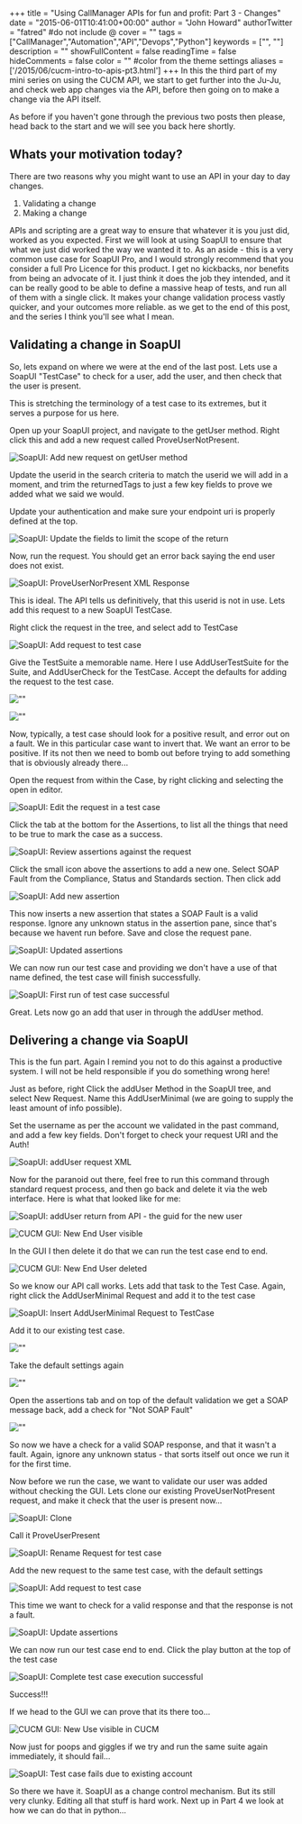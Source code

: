 +++
title = "Using CallManager APIs for fun and profit: Part 3 - Changes"
date = "2015-06-01T10:41:00+00:00"
author = "John Howard"
authorTwitter = "fatred" #do not include @
cover = ""
tags = ["CallManager","Automation","API","Devops","Python"]
keywords = ["", ""]
description = ""
showFullContent = false
readingTime = false
hideComments = false
color = "" #color from the theme settings
aliases = ['/2015/06/cucm-intro-to-apis-pt3.html']
+++
In this the third part of my mini series on using the CUCM API, we start to get further into the Ju-Ju, and check web app changes via the API, before then going on to make a change via the API itself.

As before if you haven't gone through the previous two posts then please, head back to the start and we will see you back here shortly.

## Whats your motivation today?

There are two reasons why you might want to use an API in your day to day changes.

1. Validating a change
2. Making a change

APIs and scripting are a great way to ensure that whatever it is you just did, worked as you expected. First we will look at using SoapUI to ensure that what we just did worked the way we wanted it to. As an aside - this is a very common use case for SoapUI Pro, and I would strongly recommend that you consider a full Pro Licence for this product.  I get no kickbacks, nor benefits from being an advocate of it.  I just think it does the job they intended, and it can be really good to be able to define a massive heap of tests, and run all of them with a single click.  It makes your change validation process vastly quicker, and your outcomes more reliable.  as we get to the end of this post, and the series I think you'll see what I mean.

## Validating a change in SoapUI

So, lets expand on where we were at the end of the last post.  Lets use a SoapUI "TestCase" to check for a user, add the user, and then check that the user is present.

This is stretching the terminology of a test case to its extremes, but it serves a purpose for us here.

Open up your SoapUI project, and navigate to the getUser method.  Right click this and add a new request called ProveUserNotPresent.

![SoapUI: Add new request on getUser method](/img/call-manager-api-part3/soapuiAddRequestProveUserNotPresent.PNG)

Update the userid in the search criteria to match the userid we will add in a moment, and trim the returnedTags to just a few key fields to prove we added what we said we would.

Update your authentication and make sure your endpoint uri is properly defined at the top.

![SoapUI: Update the fields to limit the scope of the return](/img/call-manager-api-part3/soapuiAddRequestProveUserNotPresent-XMLFields.PNG)

Now, run the request.  You should get an error back saying the end user does not exist.

![SoapUI: ProveUserNorPresent XML Response](/img/call-manager-api-part3/soapuiAddRequestProveUserNotPresent-response.PNG)

This is ideal.  The API tells us definitively, that this userid is not in use.  Lets add this request to a new SoapUI TestCase.

Right click the request in the tree, and select add to TestCase

![SoapUI: Add request to test case](/img/call-manager-api-part3/soapuiAddRequestProveUserNotPresentToTestCase.png)

Give the TestSuite a memorable name.  Here I use AddUserTestSuite for the Suite, and AddUserCheck for the TestCase.  Accept the defaults for adding the request to the test case.

![""](/img/call-manager-api-part3/soapuiAddNewTestSuite.PNG)

![""](/img/call-manager-api-part3/soapuiAddRequestToTestCase.PNG)

Now, typically, a test case should look for a positive result, and error out on a fault.  We in this particular case want to invert that.  We want an error to be positive.  If its not then we need to bomb out before trying to add something that is obviously already there...

Open the request from within the Case, by right clicking and selecting the open in editor.

![SoapUI: Edit the request in a test case](/img/call-manager-api-part3/soapuiEditRequest.png)

Click the tab at the bottom for the Assertions, to list all the things that need to be true to mark the case as a success.

![SoapUI: Review assertions against the request](/img/call-manager-api-part3/soapuiEditRequestAssertions.PNG)

Click the small icon above the assertions to add a new one.  Select SOAP Fault from the Compliance, Status and Standards section.  Then click add

![SoapUI: Add new assertion](/img/call-manager-api-part3/soapuiEditRequestAssertions-AddSoapFault.PNG)

This now inserts a new assertion that states a SOAP Fault is a valid response.  Ignore any unknown status in the assertion pane, since that's because we havent run before. Save and close the request pane.

![SoapUI: Updated assertions](/img/call-manager-api-part3/soapuiEditRequestAssertions-complete.PNG)

We can now run our test case and providing we don't have a use of that name defined, the test case will finish successfully.

![SoapUI: First run of test case successful](/img/call-manager-api-part3/soapuiTestCaseSuccess.PNG)

Great.  Lets now go an add that user in through the addUser method.

## Delivering a change via SoapUI

This is the fun part.  Again I remind you not to do this against a productive system. I will not be held responsible if you do something wrong here!

Just as before, right Click the addUser Method in the SoapUI tree, and select New Request. Name this AddUserMinimal (we are going to supply the least amount of info possible).

Set the username as per the account we validated in the past command, and add a few key fields.  Don't forget to check your request URI and the Auth!

![SoapUI: addUser request XML](/img/call-manager-api-part3/soapuiAddUserRequest.PNG)

Now for the paranoid out there, feel free to run this command through standard request process, and then go back and delete it via the web interface.  Here is what that looked like for me:

![SoapUI: addUser return from API - the guid for the new user](/img/call-manager-api-part3/soapuiAddUserResponse.PNG)

![CUCM GUI: New End User visible](/img/call-manager-api-part3/guiNewEndUserAppears.PNG)

In the GUI I then delete it do that we can run the test case end to end.

![CUCM GUI: New End User deleted](/img/call-manager-api-part3/guiNewEndUserDelete.PNG)

So we know our API call works.  Lets add that task to the Test Case.  Again, right click the AddUserMinimal Request and add it to the test case

![SoapUI: Insert AddUserMinimal Request to TestCase](/img/call-manager-api-part3/soapuiInsertAddUserMinimaltoTestCase.png)

Add it to our existing test case.

![""](/img/call-manager-api-part3/soapuiInsertAddUserMinimaltoTestCase-dialog.png)

Take the default settings again

![""](/img/call-manager-api-part3/soapuiInsertAddUserMinimaltoTestCase-settings.png)

Open the assertions tab and on top of the default validation we get a SOAP message back, add a check for "Not SOAP Fault"

![""](/img/call-manager-api-part3/soapuiInsertAddUserMinimaltoTestCase-assertions.png)

So now we have a check for a valid SOAP response, and that it wasn't a fault.  Again, ignore any unknown status - that sorts itself out once we run it for the first time.

Now before we run the case, we want to validate our user was added without checking the GUI.  Lets clone our existing ProveUserNotPresent request, and make it check that the user is present now...

![SoapUI: Clone](/img/call-manager-api-part3/soapuiCloneGetUserRequest.png)

Call it ProveUserPresent

![SoapUI: Rename Request for test case](/img/call-manager-api-part3/soapuiCloneGetUserRequest-naming.PNG)

Add the new request to the same test case, with the default settings

![SoapUI: Add request to test case](/img/call-manager-api-part3/soapuiAddProveUserPresentToTestCase.png)

This time we want to check for a valid response and that the response is not a fault.

![SoapUI: Update assertions](/img/call-manager-api-part3/soapuiProveUserPresentAssertions.PNG)

We can now run our test case end to end. Click the play button at the top of the test case

![SoapUI: Complete test case execution successful](/img/call-manager-api-part3/soapuiFullTestCaseSuccess.PNG)

Success!!!

If we head to the GUI we can prove that its there too...

![CUCM GUI: New Use visible in CUCM](/img/call-manager-api-part3/guiNewEndUserValidated.PNG)

Now just for poops and giggles if we try and run the same suite again immediately, it should fail...

![SoapUI: Test case fails due to existing account](/img/call-manager-api-part3/soapuiFullTestCaseFail.PNG)

So there we have it.  SoapUI as a change control mechanism.  But its still very clunky. Editing all that stuff is hard work.  Next up in Part 4 we look at how we can do that in python...
